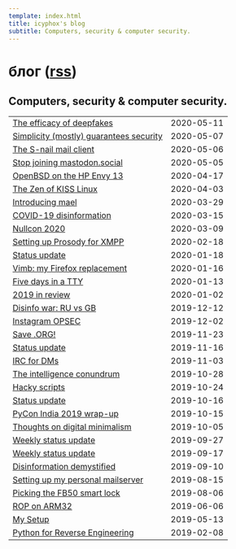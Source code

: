 ```yaml
---
template: index.html
title: icyphox's blog
subtitle: Computers, security & computer security.
---
```


# блог ([rss](/blog/feed.xml))
## Computers, security & computer security.

|     |     |
| :-- | --: |
| [The efficacy of deepfakes](/blog/efficacy-deepfakes) | 2020-05-11 |
| [Simplicity (mostly) guarantees security](/blog/simplicity-security) | 2020-05-07 |
| [The S-nail mail client](/blog/s-nail) | 2020-05-06 |
| [Stop joining mastodon.social](/blog/mastodon-social) | 2020-05-05 |
| [OpenBSD on the HP Envy 13](/blog/openbsd-hp-envy) | 2020-04-17 |
| [The Zen of KISS Linux](/blog/kiss-zen) | 2020-04-03 |
| [Introducing mael](/blog/mael) | 2020-03-29 |
| [COVID-19 disinformation](/blog/covid19-disinfo) | 2020-03-15 |
| [Nullcon 2020](/blog/nullcon-2020) | 2020-03-09 |
| [Setting up Prosody for XMPP](/blog/prosody) | 2020-02-18 |
| [Status update](/blog/2020-01-18) | 2020-01-18 |
| [Vimb: my Firefox replacement](/blog/mnml-browsing) | 2020-01-16 |
| [Five days in a TTY](/blog/five-days-tty) | 2020-01-13 |
| [2019 in review](/blog/2019-in-review) | 2020-01-02 |
| [Disinfo war: RU vs GB](/blog/ru-vs-gb) | 2019-12-12 |
| [Instagram OPSEC](/blog/ig-opsec) | 2019-12-02 |
| [Save .ORG!](/blog/save-org) | 2019-11-23 |
| [Status update](/blog/2019-11-16) | 2019-11-16 |
| [IRC for DMs](/blog/irc-for-dms) | 2019-11-03 |
| [The intelligence conundrum](/blog/intel-conundrum) | 2019-10-28 |
| [Hacky scripts](/blog/hacky-scripts) | 2019-10-24 |
| [Status update](/blog/2019-10-17) | 2019-10-16 |
| [PyCon India 2019 wrap-up](/blog/pycon-wrap-up) | 2019-10-15 |
| [Thoughts on digital minimalism](/blog/digital-minimalism) | 2019-10-05 |
| [Weekly status update](/blog/2019-09-27) |2019-09-27|
| [Weekly status update](/blog/2019-09-17) |2019-09-17|
| [Disinformation demystified](/blog/disinfo) |2019-09-10|
| [Setting up my personal mailserver](/blog/mailserver) |2019-08-15|
| [Picking the FB50 smart lock](/blog/fb50) |2019-08-06|
| [ROP on ARM32](/blog/rop-on-arm) |2019-06-06|
| [My Setup](/blog/my-setup) |2019-05-13|
| [Python for Reverse Engineering](/blog/python-for-re-1/)|2019-02-08|

